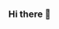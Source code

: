 ### Hi there 👋

<!--
**dkilfoil/dkilfoil** is a ✨ _special_ ✨ repository because its `README.md` (this file) appears on your GitHub profile.

Here are some ideas to get you started:

- 🔭 I’m currently working on ... Github
- 🌱 I’m currently learning ... Github
- 👯 I’m looking to collaborate on ... Github
- 🤔 I’m looking for help with ... Github
- 💬 Ask me about ... university hockey
- 📫 How to reach me: ... dkilfoil@unb.ca
- 😄 Pronouns: ... he/his
- ⚡ Fun fact: ... I once met Don Cherry
-->
